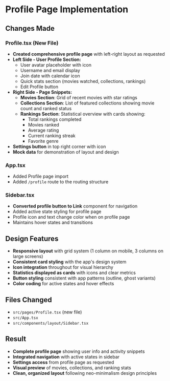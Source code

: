 # Profile Page Implementation

## Changes Made

### Profile.tsx (New File)

- **Created comprehensive profile page** with left-right layout as requested
- **Left Side - User Profile Section:**
  - User avatar placeholder with icon
  - Username and email display
  - Join date with calendar icon
  - Quick stats section (movies watched, collections, rankings)
  - Edit Profile button
- **Right Side - Page Snippets:**
  - **Movies Section**: Grid of recent movies with star ratings
  - **Collections Section**: List of featured collections showing movie count and ranked status
  - **Rankings Section**: Statistical overview with cards showing:
    - Total rankings completed
    - Movies ranked
    - Average rating
    - Current ranking streak
    - Favorite genre
- **Settings button** in top right corner with icon
- **Mock data** for demonstration of layout and design

### App.tsx

- Added Profile page import
- Added `/profile` route to the routing structure

### Sidebar.tsx

- **Converted profile button to Link** component for navigation
- Added active state styling for profile page
- Profile icon and text change color when on profile page
- Maintains hover states and transitions

## Design Features

- **Responsive layout** with grid system (1 column on mobile, 3 columns on large screens)
- **Consistent card styling** with the app's design system
- **Icon integration** throughout for visual hierarchy
- **Statistics displayed as cards** with icons and clear metrics
- **Button styling** consistent with app patterns (outline, ghost variants)
- **Color coding** for active states and hover effects

## Files Changed

- `src/pages/Profile.tsx` (new file)
- `src/App.tsx`
- `src/components/layout/Sidebar.tsx`

## Result

- **Complete profile page** showing user info and activity snippets
- **Integrated navigation** with active states in sidebar
- **Settings access** from profile page as requested
- **Visual preview** of movies, collections, and ranking stats
- **Clean, organized layout** following neo-minimalism design principles
